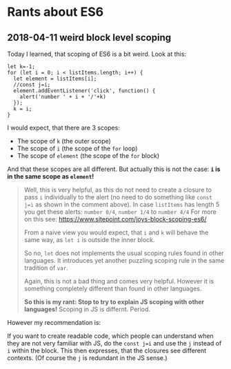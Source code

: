 # Rants about ES6

## 2018-04-11 weird block level scoping

Today I learned, that scoping of ES6 is a bit weird.  Look at this:

```
let k=-1;
for (let i = 0; i < listItems.length; i++) {
  let element = listItems[i];
  //const j=i;
  element.addEventListener('click', function() {
    alert('number ' + i + '/'+k)
  });
  k = i;
}
```

I would expect, that there are 3 scopes:

- The scope of `k` (the outer scope)
- The scope of `i` (the scope of the `for` loop)
- The scope of `element` (the scope of the `for` block)

And that these scopes are all different.  But actually this is not the case: **`i` is in the same scope as `element`!**

> Well, this is very helpful, as this do not need to create a closure to pass `i` individually to the alert (no need to do something like `const j=i` as shown in the comment above).
> In case `listItems` has length 5 you get these alerts: `number 0/4`, `number 1/4` to `number 4/4`
> For more on this see: https://www.sitepoint.com/joys-block-scoping-es6/
>
> From a naive view you would expect, that `i` and `k` will behave the same way, as `let i` is outside the inner block.
>
> So no, `let` does not implements the usual scoping rules found in other languages.
> It introduces yet another puzzling scoping rule in the same tradition of `var`.
>
> Again, this is not a bad thing and comes very helpful.
> However it is something completely different than found in other languages.
>
> **So this is my rant:  Stop to try to explain JS scoping with other languages!**  Scoping in JS is differnt.  Period.

However my recommendation is:

If you want to create readable code, which people can understand when they are not very familiar with JS, do the `const j=i` and use the `j` instead of `i` within the block.  This then expresses, that the closures see different contexts.
(Of course the `j` is redundant in the JS sense.)
